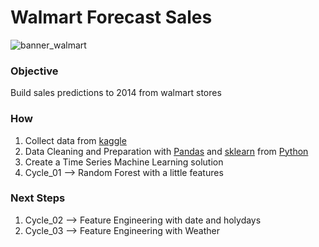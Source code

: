 # Walmart Forecast Sales
![banner_walmart](https://user-images.githubusercontent.com/33847158/90065184-48b7e980-dcc2-11ea-96e1-5823965a5be7.jpg)


### Objective
<p>Build sales predictions to 2014 from walmart stores</p>

### How
<ol>
    <li>Collect data from <a href="https://www.kaggle.com/c/walmart-sales-prediction-pune-march/data">kaggle</a></li>
    <li>Data Cleaning and Preparation with <a href="https://pandas.pydata.org/docs/user_guide/10min.html">Pandas</a> and <a href="https://scikit-learn.org/stable/getting_started.html">sklearn</a> from <a href="https://devguide.python.org/">Python</a></li>
    <li>Create a Time Series Machine Learning solution</li>
    <li>Cycle_01 --> Random Forest with a little features</li>
</ol>

### Next Steps
<ol>
    <li> Cycle_02 --> Feature Engineering with date and holydays</li>
    <li> Cycle_03 --> Feature Engineering with Weather</li>
</ol>